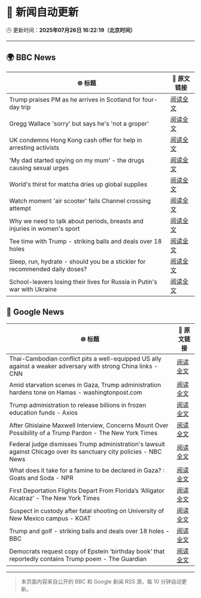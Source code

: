 # 🧠 新闻自动更新

🕒 更新时间：**2025年07月26日 16:22:19（北京时间）**

---

## 🌍 BBC News

| 🌐 标题 | 🔗 原文链接 |
|--------|-------------|
| Trump praises PM as he arrives in Scotland for four-day trip | [阅读全文](https://www.bbc.com/news/articles/cy8g8w431wyo) |
| Gregg Wallace 'sorry' but says he's 'not a groper' | [阅读全文](https://www.bbc.com/news/articles/c335grk668lo) |
| UK condemns Hong Kong cash offer for help in arresting activists | [阅读全文](https://www.bbc.com/news/articles/cdx069we39xo) |
| 'My dad started spying on my mum' - the drugs causing sexual urges | [阅读全文](https://www.bbc.com/news/articles/cpqnpryxvrro) |
| World's thirst for matcha dries up global supplies | [阅读全文](https://www.bbc.com/news/articles/cgq7w1n00xeo) |
| Watch moment 'air scooter' fails Channel crossing attempt | [阅读全文](https://www.bbc.com/news/videos/c741jj7y770o) |
| Why we need to talk about periods, breasts and injuries in women's sport | [阅读全文](https://www.bbc.com/news/articles/cq53v066x52o) |
| Tee time with Trump - striking balls and deals over 18 holes | [阅读全文](https://www.bbc.com/news/articles/cly2y4w47deo) |
| Sleep, run, hydrate - should you be a stickler for recommended daily doses? | [阅读全文](https://www.bbc.com/news/articles/cwygy378nn1o) |
| School-leavers losing their lives for Russia in Putin's war with Ukraine | [阅读全文](https://www.bbc.com/news/articles/ce9xkg7dmd5o) |

## 📰 Google News

| 🌐 标题 | 🔗 原文链接 |
|--------|-------------|
| Thai-Cambodian conflict pits a well-equipped US ally against a weaker adversary with strong China links - CNN | [阅读全文](https://news.google.com/rss/articles/CBMimgFBVV95cUxNdTdUOWNjVkNvcFZvTDVETE8wVnphUURYdXZzUF93OS1DWjFBQlI1MzZUQTZiQkttNlJwUmt6eGVJQlZBdDFXVWNkeWdZYkstd18wR0VwSzBQMlU0SzZwOGk5RURRWG51VjN1Mk1QcTRiX0R5ckxkZzlnQnBXNkV6eld5Znlvdldhb21LNnRjOFBZVlJmZ3pkSkNB0gGfAUFVX3lxTE90YXFHT3NtRmRvTTVKWFdrY29PRkhJVXlqeUJ6blZ0cjFMbGdTUENzQ3RDQzhBUmZ4ZEczRy1hMXByWEZyV0o5UkVfNVlxWl81U0x5VWkyREdhS2tveVdFaHlJWUl0ZHFIZzVqYWI5Z3dQQ0o0alF0Q3NILUJ3U3JRSm9BSHpZVkswTDdWOVh1cTFzSlZvZTE3RkpvejRMSQ?oc=5) |
| Amid starvation scenes in Gaza, Trump administration hardens tone on Hamas - washingtonpost.com | [阅读全文](https://news.google.com/rss/articles/CBMimgFBVV95cUxPVjRBREdzMnVUQVc1X0N1b2lGXzBCaXRtbUs1MUYyVHBNVDlnY2ZjTVJiVFhDemM5eFJMYWppMDh1VHEyNmJqS1M3cFl4aUM2TkNwUkw5SVZUSXBId29DSWFIbVB5X3hWeGFuZmQ1bkZoSVdseUtUNTBWb0YwUVduNDhyV2I2NGwwbUhzRnNlWXlXWnBTQXFaSmtR?oc=5) |
| Trump administration to release billions in frozen education funds - Axios | [阅读全文](https://news.google.com/rss/articles/CBMieEFVX3lxTE5SaFJkMWc3cWRobjM0MEdhR2pRMGpRaDhSbWZXeXJNNGZRTnd0bER4dnd6bjRNN010VEV3S3ZlX3ZRbFFZVW0xLVhCUHdhTndBZ2l1bmN5NjRRWUpHUG1VM0J1ajdmeVprdk1vS3dDcWxRY3QwMHljLQ?oc=5) |
| After Ghislaine Maxwell Interview, Concerns Mount Over Possibility of a Trump Pardon - The New York Times | [阅读全文](https://news.google.com/rss/articles/CBMiigFBVV95cUxPLVpWRHNuYzYwckxtUGhsY01BcTRWQS0tS3kzYkhmdFJXaXp2WmhYQ043ZGg3NFFHX0dwbzYzTzhhVlRCclh5ekRGYmVCZFl5cEVlczBYZHdkQWIyQ2ZZVzNDekRmNXM1TE1CWkg1ZTF5aHdjSF84dDBIcER1bEU5ZTEtMUdQd2hUT2c?oc=5) |
| Federal judge dismisses Trump administration's lawsuit against Chicago over its sanctuary city policies - NBC News | [阅读全文](https://news.google.com/rss/articles/CBMi0AFBVV95cUxON3M5dlhkUVRMcTI4Sk5PemhMSlRLeE00R1ZSZHJaWm1rTVVwWGZQZVZGMmJ3OGNHZUZOWmEyV1N4WjhtUXZtTUwyMElMZlBRUEp3VUNaenRLdXJVSnFUa1BhTWU4cE1ERFNpRndDR2MtSUMtS0REMUhZSTZsQ2d1NzZmMVhfTkRVT2lKNTBpNkZhU2ZqT0FUdWFsZmt5QzNvcDhwSWM4eUwwbU56cTlJYkNqUDlNcU8xSElxWWw0N0lGeUo3S2xCeDBnUndsWVJ60gFWQVVfeXFMT3ZZekQwVXhYb013a09JaUhjMTNsUkhsVjl5N0dfdEpoQnJKVGZhZUhnOHQ1bGlIcEROV3NoVVJQQzN2RGJtWUpXY0dYUTBGM1J4dXlCb0E?oc=5) |
| What does it take for a famine to be declared in Gaza? : Goats and Soda - NPR | [阅读全文](https://news.google.com/rss/articles/CBMiuwFBVV95cUxQeEdPYjdYTnl4RmFHTWFrN1lWNG03UVhPdDR6UzFrRVB1MHJIckYzUm0xZ3FQaVlkQUlnVTEzRC12SDIzY3pZMEZvZGxwU05tMzFhY0NpbVctS2tjUUw2UVhYa0VSeUpJY3FiN2JZeVd3R21pM2o2bmZYaHpDaXFwbzNiZ2EyelpRLTRyTmY1ckt1V2tUck9ZVlhieTltVFc1ZmhyUDRoQldHUEktc1hsa2ZlVExBdkJBVHZZ?oc=5) |
| First Deportation Flights Depart From Florida’s ‘Alligator Alcatraz’ - The New York Times | [阅读全文](https://news.google.com/rss/articles/CBMiiAFBVV95cUxQd2hpazdiMWU4S3VOUVlaR3FScXFjeWJvY0RLSDk3eTZtZ0s0Y2pVU1VsM1ZoMV8wSzBHODJiYlYzdFFuWnZBeUR3bzZJUDNjaTBSeGJLYXg2VEF6RWk4dUlVbnllTnlUdk0tZnIyd2F4OFpqVkYyQi01SzNCbThFdU9adzg0S1o1?oc=5) |
| Suspect in custody after fatal shooting on University of New Mexico campus - KOAT | [阅读全文](https://news.google.com/rss/articles/CBMioAFBVV95cUxPUlNjN2MzY3NHRHlUQ3N5clhXRHFpTTNxZTh2Qkc0UUdZanFLOW14RzJaSXBzX05WWWFZWnVJT1JXODFIald3OXJOeDg4dmp2QndKZVJiUlc3MWJ5MjhXcEdqOVRrQXRyZmwybUdIcFdEWjZBTF9kY1dWU1RhVGJXMU4xSEpta3p5c0ppMWZyOHlISlZqYU1ycUJQVUtmX1N6?oc=5) |
| Trump and golf - striking balls and deals over 18 holes - BBC | [阅读全文](https://news.google.com/rss/articles/CBMiWkFVX3lxTFBKTnVsZ0RQZzk0d0JVOE1ZUmdJeUZONzVEdGlXWk85UW9lXzktd1dZaTNKd25Na013OTcwZzFqOHZodTF2c1dRSEw0X0VoQUFkRU1UOTZtZDh3UdIBX0FVX3lxTE9fWVpzMGhoeTFObC0teFZYSnF5UTQ0MmEteEl5MXA5cWZ2SDVUYzZiMUducU43UFdYS2hiQkJqeC1MMXIxaks4dlo1NTZZS3NRWnNJS0hTNnV4c2J3VlhN?oc=5) |
| Democrats request copy of Epstein ‘birthday book’ that reportedly contains Trump poem - The Guardian | [阅读全文](https://news.google.com/rss/articles/CBMihgFBVV95cUxQdGJaeDQtSmc4VFhoNzhvZTZqV0ExTVJwMzdMVDBta3dqRGtyNGVZM0pzUENKSV9RTTBRSko2MDBfbkxfMWRHSG5UOUVDRDdJRDBLMXhCYUpKY1hjdlN4SHJ4TUFGT2xHU29yNkV3WUpkRENzUWw4cDZkWGowdzNoQnBkVW1UZw?oc=5) |

---
> 本页面内容来自公开的 BBC 和 Google 新闻 RSS 源，每 10 分钟自动更新。